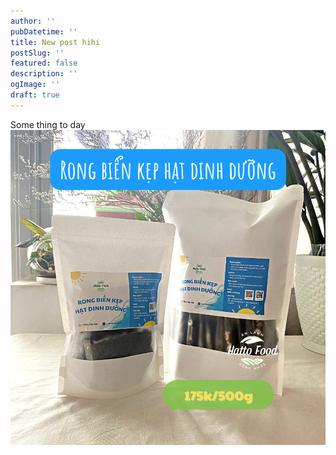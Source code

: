 ```yaml
---
author: ''
pubDatetime: ''
title: New post hihi
postSlug: ''
featured: false
description: ''
ogImage: ''
draft: true
---
```

Some thing to day
![](https://raw.githubusercontent.com/bluzky/tangerine/main/public/assets/R3.png)
